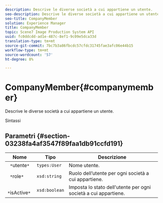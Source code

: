 ```yaml
---
description: Descrive le diverse società a cui appartiene un utente.
seo-description: Descrive le diverse società a cui appartiene un utente.
seo-title: CompanyMember
solution: Experience Manager
title: CompanyMember
topic: Scene7 Image Production System API
uuid: fc0ddcdd-ad1e-487c-8ef1-9c09e5dca33d
translation-type: tm+mt
source-git-commit: 7bc7b3a86fbcdc57cfdc31745fae3afc06e44b15
workflow-type: tm+mt
source-wordcount: '57'
ht-degree: 8%

---
```



# CompanyMember{#companymember}

Descrive le diverse società a cui appartiene un utente.

Sintassi

## Parametri {#section-03238fa4af3547f89faa1db91ccfd191}

| Nome | Tipo | Descrizione |
|---|---|---|
| ` *`utente`*` | `types:User` | Nome utente. |
| ` *`role`*` | `xsd:string` | Ruolo dell’utente per ogni società a cui appartiene. |
| ` *`isActive`*` | `xsd:boolean` | Imposta lo stato dell&#39;utente per ogni società a cui appartiene. |


